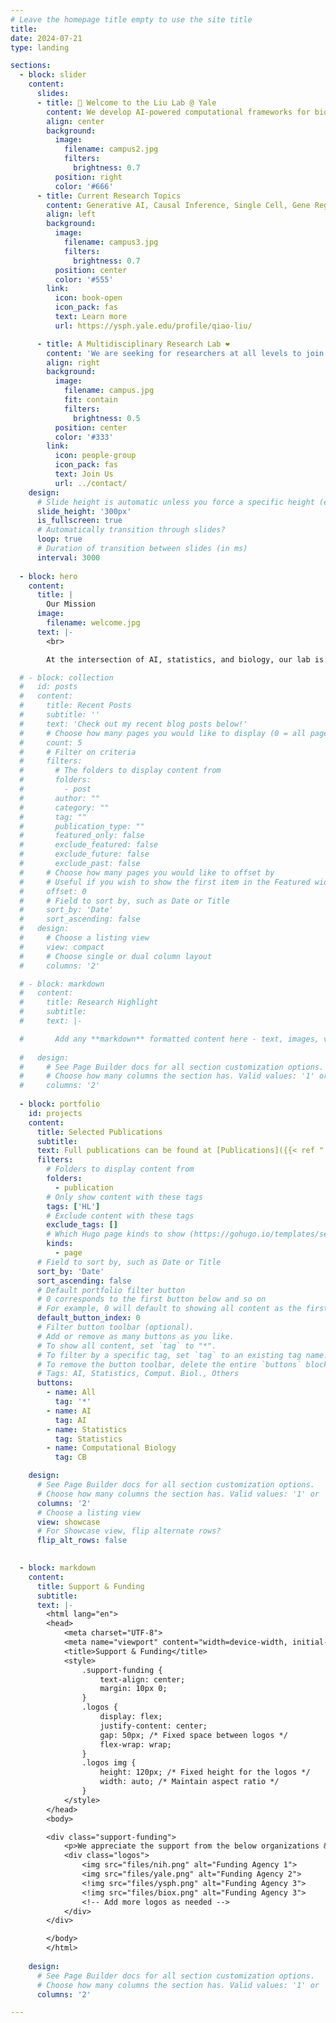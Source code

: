 ```yaml
---
# Leave the homepage title empty to use the site title
title:
date: 2024-07-21
type: landing

sections:
  - block: slider
    content:
      slides:
      - title: 👋 Welcome to the Liu Lab @ Yale
        content: We develop AI-powered computational frameworks for biomedical and statistical research
        align: center
        background:
          image:
            filename: campus2.jpg
            filters:
              brightness: 0.7
          position: right
          color: '#666'
      - title: Current Research Topics
        content: Generative AI, Causal Inference, Single Cell, Gene Regulation, Aging, Bayesian Computation
        align: left
        background:
          image:
            filename: campus3.jpg
            filters:
              brightness: 0.7
          position: center
          color: '#555'
        link:
          icon: book-open
          icon_pack: fas
          text: Learn more
          url: https://ysph.yale.edu/profile/qiao-liu/

      - title: A Multidisciplinary Research Lab ❤️ 
        content: 'We are seeking for researchers at all levels to join us!'
        align: right
        background:
          image:
            filename: campus.jpg
            fit: contain
            filters:
              brightness: 0.5
          position: center
          color: '#333'
        link:
          icon: people-group
          icon_pack: fas
          text: Join Us
          url: ../contact/
    design:
      # Slide height is automatic unless you force a specific height (e.g. '400px')
      slide_height: '300px'
      is_fullscreen: true
      # Automatically transition through slides?
      loop: true
      # Duration of transition between slides (in ms)
      interval: 3000
      
  - block: hero
    content:
      title: |
        Our Mission
      image:
        filename: welcome.jpg
      text: |-
        <br>

        At the intersection of AI, statistics, and biology, our lab is dedicated to developing novel computational frameworks for unraveling the complexities of biomedical data, paving the way for groundbreaking discoveries in computational biology and biomedical informatics.

  # - block: collection
  #   id: posts
  #   content:
  #     title: Recent Posts
  #     subtitle: ''
  #     text: 'Check out my recent blog posts below!'
  #     # Choose how many pages you would like to display (0 = all pages)
  #     count: 5
  #     # Filter on criteria
  #     filters:
  #       # The folders to display content from
  #       folders:
  #         - post
  #       author: ""
  #       category: ""
  #       tag: ""
  #       publication_type: ""
  #       featured_only: false
  #       exclude_featured: false
  #       exclude_future: false
  #       exclude_past: false
  #     # Choose how many pages you would like to offset by
  #     # Useful if you wish to show the first item in the Featured widget
  #     offset: 0
  #     # Field to sort by, such as Date or Title
  #     sort_by: 'Date'
  #     sort_ascending: false
  #   design:
  #     # Choose a listing view
  #     view: compact
  #     # Choose single or dual column layout
  #     columns: '2'

  # - block: markdown
  #   content:
  #     title: Research Highlight
  #     subtitle: 
  #     text: |-

  #       Add any **markdown** formatted content here - text, images, videos, galleries - and even HTML code! {{% cta cta_link="./people/" cta_text="Meet the team ❤️ " %}} 
        
  #   design:
  #     # See Page Builder docs for all section customization options.
  #     # Choose how many columns the section has. Valid values: '1' or '2'.
  #     columns: '2'
      
  - block: portfolio
    id: projects
    content:
      title: Selected Publications
      subtitle: 
      text: Full publications can be found at [Publications]({{< ref "../publication/" >}} "Publications") tab or [Google Scholar](https://scholar.google.com/citations?user=StBWeZgAAAAJ&hl=en).
      filters:
        # Folders to display content from
        folders:
          - publication
        # Only show content with these tags
        tags: ['HL']
        # Exclude content with these tags
        exclude_tags: []
        # Which Hugo page kinds to show (https://gohugo.io/templates/section-templates/#page-kinds)
        kinds:
          - page
      # Field to sort by, such as Date or Title
      sort_by: 'Date'
      sort_ascending: false
      # Default portfolio filter button
      # 0 corresponds to the first button below and so on
      # For example, 0 will default to showing all content as the first button below shows content with *any* tag
      default_button_index: 0
      # Filter button toolbar (optional).
      # Add or remove as many buttons as you like.
      # To show all content, set `tag` to "*".
      # To filter by a specific tag, set `tag` to an existing tag name.
      # To remove the button toolbar, delete the entire `buttons` block.
      # Tags: AI, Statistics, Comput. Biol., Others
      buttons:
        - name: All
          tag: '*'
        - name: AI
          tag: AI
        - name: Statistics
          tag: Statistics
        - name: Computational Biology
          tag: CB

    design:
      # See Page Builder docs for all section customization options.
      # Choose how many columns the section has. Valid values: '1' or '2'.
      columns: '2'
      # Choose a listing view
      view: showcase
      # For Showcase view, flip alternate rows?
      flip_alt_rows: false

  
  - block: markdown
    content:
      title: Support & Funding
      subtitle: 
      text: |-
        <html lang="en">
        <head>
            <meta charset="UTF-8">
            <meta name="viewport" content="width=device-width, initial-scale=1.0">
            <title>Support & Funding</title>
            <style>
                .support-funding {
                    text-align: center;
                    margin: 10px 0;
                }
                .logos {
                    display: flex;
                    justify-content: center;
                    gap: 50px; /* Fixed space between logos */
                    flex-wrap: wrap;
                }
                .logos img {
                    height: 120px; /* Fixed height for the logos */
                    width: auto; /* Maintain aspect ratio */
                }
            </style>
        </head>
        <body>

        <div class="support-funding">
            <p>We appreciate the support from the below organizations & agencies.</p>
            <div class="logos">
                <img src="files/nih.png" alt="Funding Agency 1">
                <img src="files/yale.png" alt="Funding Agency 2">
                <!img src="files/ysph.png" alt="Funding Agency 3">
                <!img src="files/biox.png" alt="Funding Agency 3">
                <!-- Add more logos as needed -->
            </div>
        </div>

        </body>
        </html>
        
    design:
      # See Page Builder docs for all section customization options.
      # Choose how many columns the section has. Valid values: '1' or '2'.
      columns: '2'

---
```

